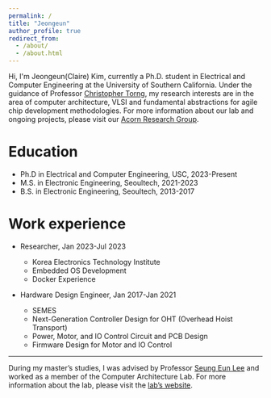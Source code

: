 ```yaml
---
permalink: /
title: "Jeongeun"
author_profile: true
redirect_from: 
  - /about/
  - /about.html
---
```


Hi, I'm Jeongeun(Claire) Kim, currently a Ph.D. student in Electrical and Computer Engineering at the University of Southern California. 
Under the guidance of Professor [Christopher Torng](https://ctorng.com), my research interests are in the area of computer architecture, VLSI and fundamental abstractions for agile chip development methodologies.
For more information about our lab and ongoing projects, please visit our [Acorn Research Group](https://acorn-research.usc.edu).

Education
======
* Ph.D in Electrical and Computer Engineering, USC, 2023-Present
* M.S. in Electronic Engineering, Seoultech, 2021-2023
* B.S. in Electronic Engineering, Seoultech, 2013-2017

Work experience
======
* Researcher, Jan 2023-Jul 2023 
  * Korea Electronics Technology Institute 
  * Embedded OS Development
  * Docker Experience 

* Hardware Design Engineer, Jan 2017-Jan 2021
  * SEMES 
  * Next-Generation Controller Design for OHT (Overhead Hoist Transport)
  * Power, Motor, and IO Control Circuit and PCB Design
  * Firmware Design for Motor and IO Control


------
During my master’s studies, I was advised by Professor [Seung Eun Lee](https://soc.seoultech.ac.kr/Professor/Professor.html) and worked as a member of the Computer Architecture Lab.
For more information about the lab, please visit the [lab’s website](https://soc.seoultech.ac.kr/).

